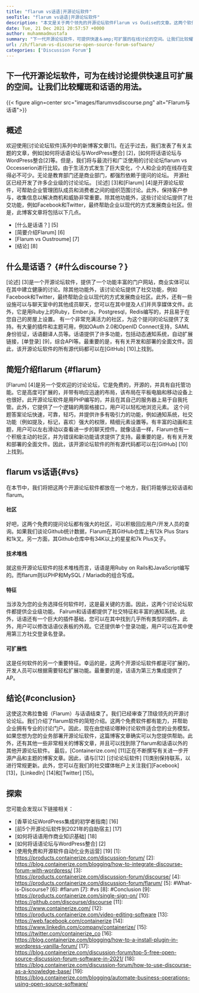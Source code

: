 ```yaml
---
title: "flarum vs话语|开源论坛软件" 
seoTitle: "flarum vs话语|开源论坛软件" 
description: "本文是关于两个领先的开源论坛软件Flarum vs Oudise的文章。这两个软件都是自托管的，并提供现代论坛功能以供讨论。" 
date: Tue, 21 Dec 2021 20:57:57 +0000
author: muhammadmustafa
summary: "下一代开源论坛软件，可提供快速＆amp;可扩展的在线讨论的空间。让我们比较耀斑和话语的用法。" 
url: /zh/flarum-vs-discourse-open-source-forum-software/
categories: ['Discussion Forum']
---
```


## 下一代开源论坛软件，可为在线讨论提供快速且可扩展的空间。让我们比较耀斑和话语的用法。

{{< figure align=center src="images/flarumvsdiscourse.png" alt="Flarum与话语">}}


## 概述
欢迎使用[讨论论坛软件]系列中的新博客文章[1]。在近乎过去，我们发表了有关主题的文章，例如[如何将话语论坛与WordPress整合] [2]，[如何将话语论坛与WordPress整合[2]等。但是，我们将与最流行和广泛使用的讨论论坛flarum vs Occesserion进行比较。由于生活方式发生了巨大变化，个人和企业的在线存在变得必不可少。无论是教育部门还是商业部门，都强烈依赖于提问的论坛。
开源社区已经开发了许多企业级的讨论论坛。 [论述] [3]和[Flarum] [4]是开源论坛软件，可帮助企业管理团队成员和消费者之间的组织范围讨论。此外，保持客户参与，收集信息以解决商机和威胁非常重要。除其他功能外，这些讨论论坛提供了社交功能，例如Facebook和Twitter，最终帮助企业以现代的方式发展商业社区。但是，此博客文章将包括以下几点。
  * [什么是话语？] [5]
  * [简要介绍Flarum] [6]
  * [Flarum vs Oustroume] [7]
  * [结论] [8]

## 什么是话语？ {#什么discourse？}
[论述] [3]是一个开源论坛软件，提供了一个功能丰富的门户网站，商业实体可以在其中建立健康的讨论。除其他功能外，该讨论论坛提供了社交功能，例如Facebook和Twitter，最终帮助企业以现代的方式发展商业社区。此外，还有一些设施可以与聊天室中的其他成员聊天，您可以在其中提及人们并共享媒体文件。此外，它是用Ruby上的Ruby，Ember.js，Postgresql，Redis编写的，并且易于在您自己的房屋上设置。
有一个非常充满活力的社区，为这个提问的论坛提供了支持。有大量的插件和主题可用，例如OAuth 2.0和OpenID Connect支持，SAML身份验证，话语翻译人员等。话语提供了许多功能，包括动态通知系统，自动扩展链接，[单登录] [9]，综合API等。最重要的是，有有关开发和部署的全面文件。因此，该开源论坛软件的所有源代码都可以在[GitHub] [10]上找到。

## 简短介绍flarum {#flarum}
[Flarum] [4]是另一个受欢迎的讨论论坛，它是免费的，开源的，并具有自托管功能。它是高度可扩展的，并带有响应迅速的布局，该布局在平板电脑和移动设备上也很好。此开源论坛软件是用PHP编写的，并且在其自己的服务器上易于自我托管。此外，它提供了一个逻辑的两窗格接口，用户可以轻松地浏览元素。
这个问题答案论坛快速，可靠，轻巧，并提供许多有吸引力的功能，例如通知系统，社交功能（例如提及，标记，喜欢）强大的权限，精细元素设置等。有丰富的动画和主题，用户可以左右滑动以查看进一步的聊天控件。就像话语一样，Flarum也有一个积极主动的社区，并为错误和新功能请求提供了支持。最重要的是，有有关开发和部署的全面文件。因此，该开源论坛软件的所有源代码都可以在[GitHub] [10]上找到。

## flarum vs话语{#vs}
在本节中，我们将把这两个开源论坛软件都放在一个地方，我们将能够比较话语和flarum。

#### 社区
好吧，这两个免费的提问论坛都有强大的社区，可以积极回应用户/开发人员的查询。如果我们谈论Github统计数据，Flarum在其GitHub仓库上有12k Plus Stars和1k叉。另一方面，其Github仓库中有34K以上的星星和7k Plus叉子。

#### 技术堆栈
就这些开源论坛软件的技术堆栈而言，话语是用Ruby on Rails和JavaScript编写的。而flarum则以PHP和MySQL / Mariadb的组合写成。

#### **特征**
当涉及为您的业务选择任何软件时，这是最关键的方面。因此，这两个讨论论坛软件都提供企业级功能。 Falrum和话语都提供了社交特征和丰富的通知系统。此外，话语还有一个巨大的插件基础，您可以在其中找到几乎所有类型的插件。此外，用户可以修改话语仪表板的外观。它还提供单个登录功能，用户可以在其中使用第三方社交登录名登录。

#### 可扩展性
这是任何软件的另一个重要特征。幸运的是，这两个开源论坛软件都是可扩展的，开发人员可以根据需要轻松扩展功能。最重要的是，话语为第三方集成提供了AP。

## 结论{#conclusion}
这使这次弗拉鲁姆（Flarum）与话语结束了。我们已经审查了顶级领先的开源讨论论坛。我们介绍了flarum软件的简短介绍。这两个免费软件都有能力，并帮助企业拥有专业的讨论门户。因此，现在由您结论哪种讨论软件适合您的业务模型。如果您想为您的业务部署开源论坛软件，这篇博客文章确实可以为您提供帮助。此外，还有其他一些非常相关的博客文章，并且可以找到除了flarum和话语以外的其他开源论坛软件。
最后，[Containerize.com] [11]正在不断撰写有关进一步开源产品和主题的博客文章。因此，请与[[12] [讨论论坛软件] [1]类别保持联系，以进行常规更新。此外，您可以在我们的社交媒体帐户上关注我们[Facebook] [13]，[LinkedIn] [14]和[Twitter] [15]。

## 探索
您可能会发现以下链接相关：
  * [香草论坛WordPress集成的初学者指南] [16]
  * [前5个开源论坛软件到2021年的自助宿主] [17]
  * [如何将话语用作商业知识基础] [18]
  * [如何将话语论坛与WordPress整合] [2]
  * [使用免费和开源软件自动化业务运营] [19]
[1]: https://products.containerize.com/discussion-forum/
[2]: https://blog.containerize.com/blogging/how-to-integrate-discourse-forum-with-wordpress/
[3]: https://products.containerize.com/discussion-forum/discourse/
[4]: https://products.containerize.com/discussion-forum/flarum/
[5]: #What-is-Discourse?
[6]: #flarum
[7]: #vs
[8]: #Conclusion
[9]: https://products.containerize.com/single-sign-on/
[10]: https://github.com/discourse/discourse
[11]: https://www.containerize.com/
[12]: https://products.containerize.com/video-editing-software
[13]: https://web.facebook.com/containerize
[14]: https://www.linkedin.com/company/containerize/
[15]: https://twitter.com/containerize_co
[16]: https://blog.containerize.com/blogging/how-to-a-install-plugin-in-wordpress-vanilla-forum/
[17]: https://blog.containerize.com/discussion-forum/top-5-free-open-source-discussion-forum-software-in-2021/
[18]: https://blog.containerize.com/discussion-forum/how-to-use-discourse-as-a-knowledge-base/
[19]: https://blog.containerize.com/blogging/automate-business-operations-using-open-source-software/

